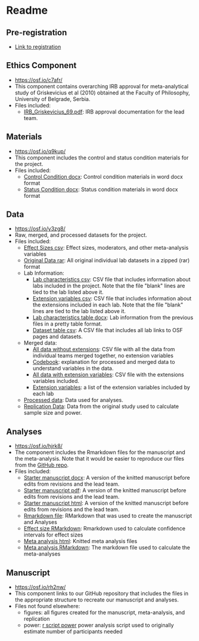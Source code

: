 # Readme

## Pre-registration

- [Link to registration](https://osf.io/ach3n)

## Ethics Component

- https://osf.io/c7afr/
- This component contains overarching IRB approval for meta-analytical study of Griskevicius et al (2010) obtained at the Faculty of Philosophy, University of Belgrade, Serbia.
- Files included:
  - [IRB_Griskevicius_69.pdf](https://osf.io/7ehku): IRB approval documentation for the lead team.

## Materials

- https://osf.io/q9kup/
- This component includes the control and status condition materials for the project.
- Files included:
  - [Control Condition docx](https://osf.io/vg63m): Control condition materials in word docx format
  - [Status Condition docx](https://osf.io/xt9cv): Status condition materials in word docx format

## Data

- https://osf.io/y3zg8/
- Raw, merged, and processed datasets for the project.
- Files included:
  - [Effect Sizes csv](https://osf.io/yt9kp): Effect sizes, moderators, and other meta-analysis variables
  - [Original Data rar](https://osf.io/zqyw3): All original individual lab datasets in a zipped (rar) format
  - Lab Information:
    - [Lab characteristics csv](https://osf.io/pjwhs): CSV file that includes information about labs included in the project. Note that the file "blank" lines are tied to the lab listed above it.
    - [Extension variables csv](https://osf.io/m8uda): CSV file that includes information about the extensions included in each lab. Note that the file "blank" lines are tied to the lab listed above it.
    - [Lab characteristics table docx](https://osf.io/cghyv): Lab information from the previous files in a pretty table format.
    - [Dataset table csv](https://osf.io/pmgv2): A CSV file that includes all lab links to OSF pages and datasets.
  - Merged data:
    - [All data without extensions](https://osf.io/s2bfe): CSV file with all the data from individual teams merged together, no extension variables
    - [Codebook](https://osf.io/wdcmv): explanation for processed and merged data to understand variables in the data.
    - [All data with extension variables](https://osf.io/rknex): CSV file with the extensions variables included.
    - [Extension variables](https://osf.io/ucx26): a list of the extension variables included by each lab
  - [Processed data](https://osf.io/dax6g): Data used for analyses.
  - [Replication Data](https://osf.io/fh96u): Data from the original study used to calculate sample size and power.

## Analyses

- https://osf.io/hjrk8/
- The component includes the Rmarkdown files for the manuscript and the meta-analysis. Note that it would be easier to reproduce our files from the [GitHub repo](https://github.com/CREP-Pyschology/crep_griskevicius).
- Files included:
  - [Starter manuscript docx](https://osf.io/jt7h2): A version of the knitted manuscript before edits from revisions and the lead team.
  - [Starter manuscript pdf](https://osf.io/y38f4): A version of the knitted manuscript before edits from revisions and the lead team.
  - [Starter manuscript html](https://osf.io/gs9jy): A version of the knitted manuscript before edits from revisions and the lead team.
  - [Rmarkdown file](https://osf.io/vmrht): RMarkdown that was used to create the manuscript and Analyses
  - [Effect size RMarkdown](https://osf.io/u5t9w): Rmarkdown used to calculate confidence intervals for effect sizes
  - [Meta analysis html](https://osf.io/y4p7b): Knitted meta analysis files
  - [Meta analysis RMarkdown](https://osf.io/j8f2n): The markdown file used to calculate the meta-analyses

## Manuscript

- https://osf.io/rh2nw/
- This component links to our GitHub repository that includes the files in the appropriate structure to recreate our manuscript and analyses.
- Files not found elsewhere:
  - figures: all figures created for the manuscript, meta-analysis, and replication
  - power: [r script power](https://osf.io/tmuap) power analysis script used to originally estimate number of participants needed  
